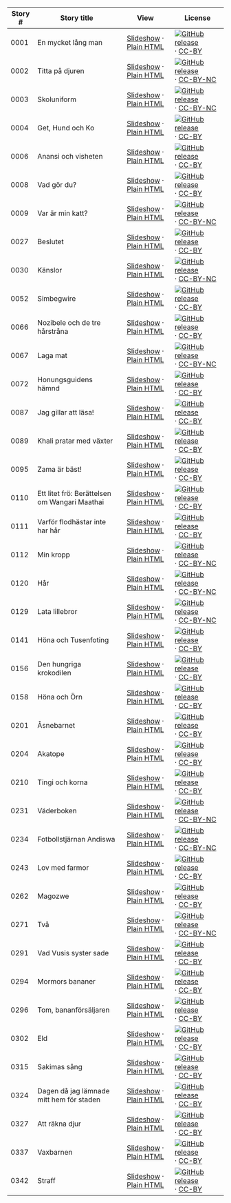 Story # | Story title | View | License
-------- | -----------  |:-------:| -------
0001 | En mycket lång man | <a href="https://global-asp.github.io/stories/sv/0001_en-mycket-lång-man_slides.html" target="_blank">Slideshow</a> · [Plain HTML](https://global-asp.github.io/stories/sv/0001_en-mycket-lång-man.html) | [![GitHub release](https://cloud.githubusercontent.com/assets/9295750/9483128/0e089e5e-4b51-11e5-98ca-6da5cef156a7.png "GitHub release")](https://github.com/global-asp/global-asp/releases/download/v1.1/sv.zip) · [CC-BY](https://creativecommons.org/licenses/by/3.0/)
0002 | Titta på djuren | <a href="https://global-asp.github.io/stories/sv/0002_titta-på-djuren_slides.html" target="_blank">Slideshow</a> · [Plain HTML](https://global-asp.github.io/stories/sv/0002_titta-på-djuren.html) | [![GitHub release](https://cloud.githubusercontent.com/assets/9295750/9483128/0e089e5e-4b51-11e5-98ca-6da5cef156a7.png "GitHub release")](https://github.com/global-asp/global-asp/releases/download/v1.1/sv.zip) · [CC-BY-NC](http://creativecommons.org/licenses/by-nc/3.0/)
0003 | Skoluniform | <a href="https://global-asp.github.io/stories/sv/0003_skoluniform_slides.html" target="_blank">Slideshow</a> · [Plain HTML](https://global-asp.github.io/stories/sv/0003_skoluniform.html) | [![GitHub release](https://cloud.githubusercontent.com/assets/9295750/9483128/0e089e5e-4b51-11e5-98ca-6da5cef156a7.png "GitHub release")](https://github.com/global-asp/global-asp/releases/download/v1.1/sv.zip) · [CC-BY-NC](http://creativecommons.org/licenses/by-nc/3.0/)
0004 | Get, Hund och Ko | <a href="https://global-asp.github.io/stories/sv/0004_get-hund-och-ko_slides.html" target="_blank">Slideshow</a> · [Plain HTML](https://global-asp.github.io/stories/sv/0004_get-hund-och-ko.html) | [![GitHub release](https://cloud.githubusercontent.com/assets/9295750/9483128/0e089e5e-4b51-11e5-98ca-6da5cef156a7.png "GitHub release")](https://github.com/global-asp/global-asp/releases/download/v1.1/sv.zip) · [CC-BY](https://creativecommons.org/licenses/by/3.0/)
0006 | Anansi och visheten | <a href="https://global-asp.github.io/stories/sv/0006_anansi-och-visheten_slides.html" target="_blank">Slideshow</a> · [Plain HTML](https://global-asp.github.io/stories/sv/0006_anansi-och-visheten.html) | [![GitHub release](https://cloud.githubusercontent.com/assets/9295750/9483128/0e089e5e-4b51-11e5-98ca-6da5cef156a7.png "GitHub release")](https://github.com/global-asp/global-asp/releases/download/v1.1/sv.zip) · [CC-BY](https://creativecommons.org/licenses/by/3.0/)
0008 | Vad gör du? | <a href="https://global-asp.github.io/stories/sv/0008_vad-gör-du_slides.html" target="_blank">Slideshow</a> · [Plain HTML](https://global-asp.github.io/stories/sv/0008_vad-gör-du.html) | [![GitHub release](https://cloud.githubusercontent.com/assets/9295750/9483128/0e089e5e-4b51-11e5-98ca-6da5cef156a7.png "GitHub release")](https://github.com/global-asp/global-asp/releases/download/v1.1/sv.zip) · [CC-BY](https://creativecommons.org/licenses/by/3.0/)
0009 | Var är min katt? | <a href="https://global-asp.github.io/stories/sv/0009_var-är-min-katt_slides.html" target="_blank">Slideshow</a> · [Plain HTML](https://global-asp.github.io/stories/sv/0009_var-är-min-katt.html) | [![GitHub release](https://cloud.githubusercontent.com/assets/9295750/9483128/0e089e5e-4b51-11e5-98ca-6da5cef156a7.png "GitHub release")](https://github.com/global-asp/global-asp/releases/download/v1.1/sv.zip) · [CC-BY-NC](http://creativecommons.org/licenses/by-nc/3.0/)
0027 | Beslutet | <a href="https://global-asp.github.io/stories/sv/0027_beslutet_slides.html" target="_blank">Slideshow</a> · [Plain HTML](https://global-asp.github.io/stories/sv/0027_beslutet.html) | [![GitHub release](https://cloud.githubusercontent.com/assets/9295750/9483128/0e089e5e-4b51-11e5-98ca-6da5cef156a7.png "GitHub release")](https://github.com/global-asp/global-asp/releases/download/v1.1/sv.zip) · [CC-BY](https://creativecommons.org/licenses/by/3.0/)
0030 | Känslor | <a href="https://global-asp.github.io/stories/sv/0030_känslor_slides.html" target="_blank">Slideshow</a> · [Plain HTML](https://global-asp.github.io/stories/sv/0030_känslor.html) | [![GitHub release](https://cloud.githubusercontent.com/assets/9295750/9483128/0e089e5e-4b51-11e5-98ca-6da5cef156a7.png "GitHub release")](https://github.com/global-asp/global-asp/releases/download/v1.1/sv.zip) · [CC-BY-NC](http://creativecommons.org/licenses/by-nc/3.0/)
0052 | Simbegwire | <a href="https://global-asp.github.io/stories/sv/0052_simbegwire_slides.html" target="_blank">Slideshow</a> · [Plain HTML](https://global-asp.github.io/stories/sv/0052_simbegwire.html) | [![GitHub release](https://cloud.githubusercontent.com/assets/9295750/9483128/0e089e5e-4b51-11e5-98ca-6da5cef156a7.png "GitHub release")](https://github.com/global-asp/global-asp/releases/download/v1.1/sv.zip) · [CC-BY](https://creativecommons.org/licenses/by/3.0/)
0066 | Nozibele och de tre hårstråna | <a href="https://global-asp.github.io/stories/sv/0066_nozibele-och-de-tre-hårstråna_slides.html" target="_blank">Slideshow</a> · [Plain HTML](https://global-asp.github.io/stories/sv/0066_nozibele-och-de-tre-hårstråna.html) | [![GitHub release](https://cloud.githubusercontent.com/assets/9295750/9483128/0e089e5e-4b51-11e5-98ca-6da5cef156a7.png "GitHub release")](https://github.com/global-asp/global-asp/releases/download/v1.1/sv.zip) · [CC-BY](https://creativecommons.org/licenses/by/3.0/)
0067 | Laga mat | <a href="https://global-asp.github.io/stories/sv/0067_laga-mat_slides.html" target="_blank">Slideshow</a> · [Plain HTML](https://global-asp.github.io/stories/sv/0067_laga-mat.html) | [![GitHub release](https://cloud.githubusercontent.com/assets/9295750/9483128/0e089e5e-4b51-11e5-98ca-6da5cef156a7.png "GitHub release")](https://github.com/global-asp/global-asp/releases/download/v1.1/sv.zip) · [CC-BY-NC](http://creativecommons.org/licenses/by-nc/3.0/)
0072 | Honungsguidens hämnd | <a href="https://global-asp.github.io/stories/sv/0072_honungsguidens-hämnd_slides.html" target="_blank">Slideshow</a> · [Plain HTML](https://global-asp.github.io/stories/sv/0072_honungsguidens-hämnd.html) | [![GitHub release](https://cloud.githubusercontent.com/assets/9295750/9483128/0e089e5e-4b51-11e5-98ca-6da5cef156a7.png "GitHub release")](https://github.com/global-asp/global-asp/releases/download/v1.1/sv.zip) · [CC-BY](https://creativecommons.org/licenses/by/3.0/)
0087 | Jag gillar att läsa! | <a href="https://global-asp.github.io/stories/sv/0087_jag-gillar-att-läsa_slides.html" target="_blank">Slideshow</a> · [Plain HTML](https://global-asp.github.io/stories/sv/0087_jag-gillar-att-läsa.html) | [![GitHub release](https://cloud.githubusercontent.com/assets/9295750/9483128/0e089e5e-4b51-11e5-98ca-6da5cef156a7.png "GitHub release")](https://github.com/global-asp/global-asp/releases/download/v1.1/sv.zip) · [CC-BY](https://creativecommons.org/licenses/by/3.0/)
0089 | Khali pratar med växter | <a href="https://global-asp.github.io/stories/sv/0089_khali-pratar-med-växter_slides.html" target="_blank">Slideshow</a> · [Plain HTML](https://global-asp.github.io/stories/sv/0089_khali-pratar-med-växter.html) | [![GitHub release](https://cloud.githubusercontent.com/assets/9295750/9483128/0e089e5e-4b51-11e5-98ca-6da5cef156a7.png "GitHub release")](https://github.com/global-asp/global-asp/releases/download/v1.1/sv.zip) · [CC-BY](https://creativecommons.org/licenses/by/3.0/)
0095 | Zama är bäst! | <a href="https://global-asp.github.io/stories/sv/0095_zama-är-bäst_slides.html" target="_blank">Slideshow</a> · [Plain HTML](https://global-asp.github.io/stories/sv/0095_zama-är-bäst.html) | [![GitHub release](https://cloud.githubusercontent.com/assets/9295750/9483128/0e089e5e-4b51-11e5-98ca-6da5cef156a7.png "GitHub release")](https://github.com/global-asp/global-asp/releases/download/v1.1/sv.zip) · [CC-BY](https://creativecommons.org/licenses/by/3.0/)
0110 | Ett litet frö: Berättelsen om Wangari Maathai | <a href="https://global-asp.github.io/stories/sv/0110_ett-litet-frö-berättelsen-om-wangari-maathai_slides.html" target="_blank">Slideshow</a> · [Plain HTML](https://global-asp.github.io/stories/sv/0110_ett-litet-frö-berättelsen-om-wangari-maathai.html) | [![GitHub release](https://cloud.githubusercontent.com/assets/9295750/9483128/0e089e5e-4b51-11e5-98ca-6da5cef156a7.png "GitHub release")](https://github.com/global-asp/global-asp/releases/download/v1.1/sv.zip) · [CC-BY](https://creativecommons.org/licenses/by/3.0/)
0111 | Varför flodhästar inte har hår | <a href="https://global-asp.github.io/stories/sv/0111_varför-flodhästar-inte-har-hår_slides.html" target="_blank">Slideshow</a> · [Plain HTML](https://global-asp.github.io/stories/sv/0111_varför-flodhästar-inte-har-hår.html) | [![GitHub release](https://cloud.githubusercontent.com/assets/9295750/9483128/0e089e5e-4b51-11e5-98ca-6da5cef156a7.png "GitHub release")](https://github.com/global-asp/global-asp/releases/download/v1.1/sv.zip) · [CC-BY](https://creativecommons.org/licenses/by/3.0/)
0112 | Min kropp | <a href="https://global-asp.github.io/stories/sv/0112_min-kropp_slides.html" target="_blank">Slideshow</a> · [Plain HTML](https://global-asp.github.io/stories/sv/0112_min-kropp.html) | [![GitHub release](https://cloud.githubusercontent.com/assets/9295750/9483128/0e089e5e-4b51-11e5-98ca-6da5cef156a7.png "GitHub release")](https://github.com/global-asp/global-asp/releases/download/v1.1/sv.zip) · [CC-BY-NC](http://creativecommons.org/licenses/by-nc/3.0/)
0120 | Hår | <a href="https://global-asp.github.io/stories/sv/0120_hår_slides.html" target="_blank">Slideshow</a> · [Plain HTML](https://global-asp.github.io/stories/sv/0120_hår.html) | [![GitHub release](https://cloud.githubusercontent.com/assets/9295750/9483128/0e089e5e-4b51-11e5-98ca-6da5cef156a7.png "GitHub release")](https://github.com/global-asp/global-asp/releases/download/v1.1/sv.zip) · [CC-BY-NC](http://creativecommons.org/licenses/by-nc/3.0/)
0129 | Lata lillebror | <a href="https://global-asp.github.io/stories/sv/0129_lata-lillebror_slides.html" target="_blank">Slideshow</a> · [Plain HTML](https://global-asp.github.io/stories/sv/0129_lata-lillebror.html) | [![GitHub release](https://cloud.githubusercontent.com/assets/9295750/9483128/0e089e5e-4b51-11e5-98ca-6da5cef156a7.png "GitHub release")](https://github.com/global-asp/global-asp/releases/download/v1.1/sv.zip) · [CC-BY-NC](http://creativecommons.org/licenses/by-nc/3.0/)
0141 | Höna och Tusenfoting | <a href="https://global-asp.github.io/stories/sv/0141_höna-och-tusenfoting_slides.html" target="_blank">Slideshow</a> · [Plain HTML](https://global-asp.github.io/stories/sv/0141_höna-och-tusenfoting.html) | [![GitHub release](https://cloud.githubusercontent.com/assets/9295750/9483128/0e089e5e-4b51-11e5-98ca-6da5cef156a7.png "GitHub release")](https://github.com/global-asp/global-asp/releases/download/v1.1/sv.zip) · [CC-BY](https://creativecommons.org/licenses/by/3.0/)
0156 | Den hungriga krokodilen | <a href="https://global-asp.github.io/stories/sv/0156_den-hungriga-krokodilen_slides.html" target="_blank">Slideshow</a> · [Plain HTML](https://global-asp.github.io/stories/sv/0156_den-hungriga-krokodilen.html) | [![GitHub release](https://cloud.githubusercontent.com/assets/9295750/9483128/0e089e5e-4b51-11e5-98ca-6da5cef156a7.png "GitHub release")](https://github.com/global-asp/global-asp/releases/download/v1.1/sv.zip) · [CC-BY](https://creativecommons.org/licenses/by/3.0/)
0158 | Höna och Örn | <a href="https://global-asp.github.io/stories/sv/0158_höna-och-örn_slides.html" target="_blank">Slideshow</a> · [Plain HTML](https://global-asp.github.io/stories/sv/0158_höna-och-örn.html) | [![GitHub release](https://cloud.githubusercontent.com/assets/9295750/9483128/0e089e5e-4b51-11e5-98ca-6da5cef156a7.png "GitHub release")](https://github.com/global-asp/global-asp/releases/download/v1.1/sv.zip) · [CC-BY](https://creativecommons.org/licenses/by/3.0/)
0201 | Åsnebarnet | <a href="https://global-asp.github.io/stories/sv/0201_åsnebarnet_slides.html" target="_blank">Slideshow</a> · [Plain HTML](https://global-asp.github.io/stories/sv/0201_åsnebarnet.html) | [![GitHub release](https://cloud.githubusercontent.com/assets/9295750/9483128/0e089e5e-4b51-11e5-98ca-6da5cef156a7.png "GitHub release")](https://github.com/global-asp/global-asp/releases/download/v1.1/sv.zip) · [CC-BY](https://creativecommons.org/licenses/by/3.0/)
0204 | Akatope | <a href="https://global-asp.github.io/stories/sv/0204_akatope_slides.html" target="_blank">Slideshow</a> · [Plain HTML](https://global-asp.github.io/stories/sv/0204_akatope.html) | [![GitHub release](https://cloud.githubusercontent.com/assets/9295750/9483128/0e089e5e-4b51-11e5-98ca-6da5cef156a7.png "GitHub release")](https://github.com/global-asp/global-asp/releases/download/v1.1/sv.zip) · [CC-BY](https://creativecommons.org/licenses/by/3.0/)
0210 | Tingi och korna | <a href="https://global-asp.github.io/stories/sv/0210_tingi-och-korna_slides.html" target="_blank">Slideshow</a> · [Plain HTML](https://global-asp.github.io/stories/sv/0210_tingi-och-korna.html) | [![GitHub release](https://cloud.githubusercontent.com/assets/9295750/9483128/0e089e5e-4b51-11e5-98ca-6da5cef156a7.png "GitHub release")](https://github.com/global-asp/global-asp/releases/download/v1.1/sv.zip) · [CC-BY](https://creativecommons.org/licenses/by/3.0/)
0231 | Väderboken | <a href="https://global-asp.github.io/stories/sv/0231_väderboken_slides.html" target="_blank">Slideshow</a> · [Plain HTML](https://global-asp.github.io/stories/sv/0231_väderboken.html) | [![GitHub release](https://cloud.githubusercontent.com/assets/9295750/9483128/0e089e5e-4b51-11e5-98ca-6da5cef156a7.png "GitHub release")](https://github.com/global-asp/global-asp/releases/download/v1.1/sv.zip) · [CC-BY-NC](http://creativecommons.org/licenses/by-nc/3.0/)
0234 | Fotbollstjärnan Andiswa | <a href="https://global-asp.github.io/stories/sv/0234_fotbollstjärnan-andiswa_slides.html" target="_blank">Slideshow</a> · [Plain HTML](https://global-asp.github.io/stories/sv/0234_fotbollstjärnan-andiswa.html) | [![GitHub release](https://cloud.githubusercontent.com/assets/9295750/9483128/0e089e5e-4b51-11e5-98ca-6da5cef156a7.png "GitHub release")](https://github.com/global-asp/global-asp/releases/download/v1.1/sv.zip) · [CC-BY-NC](http://creativecommons.org/licenses/by-nc/3.0/)
0243 | Lov med farmor | <a href="https://global-asp.github.io/stories/sv/0243_lov-med-farmor_slides.html" target="_blank">Slideshow</a> · [Plain HTML](https://global-asp.github.io/stories/sv/0243_lov-med-farmor.html) | [![GitHub release](https://cloud.githubusercontent.com/assets/9295750/9483128/0e089e5e-4b51-11e5-98ca-6da5cef156a7.png "GitHub release")](https://github.com/global-asp/global-asp/releases/download/v1.1/sv.zip) · [CC-BY](https://creativecommons.org/licenses/by/3.0/)
0262 | Magozwe | <a href="https://global-asp.github.io/stories/sv/0262_magozwe_slides.html" target="_blank">Slideshow</a> · [Plain HTML](https://global-asp.github.io/stories/sv/0262_magozwe.html) | [![GitHub release](https://cloud.githubusercontent.com/assets/9295750/9483128/0e089e5e-4b51-11e5-98ca-6da5cef156a7.png "GitHub release")](https://github.com/global-asp/global-asp/releases/download/v1.1/sv.zip) · [CC-BY](https://creativecommons.org/licenses/by/3.0/)
0271 | Två | <a href="https://global-asp.github.io/stories/sv/0271_två_slides.html" target="_blank">Slideshow</a> · [Plain HTML](https://global-asp.github.io/stories/sv/0271_två.html) | [![GitHub release](https://cloud.githubusercontent.com/assets/9295750/9483128/0e089e5e-4b51-11e5-98ca-6da5cef156a7.png "GitHub release")](https://github.com/global-asp/global-asp/releases/download/v1.1/sv.zip) · [CC-BY-NC](http://creativecommons.org/licenses/by-nc/3.0/)
0291 | Vad Vusis syster sade | <a href="https://global-asp.github.io/stories/sv/0291_vad-vusis-syster-sade_slides.html" target="_blank">Slideshow</a> · [Plain HTML](https://global-asp.github.io/stories/sv/0291_vad-vusis-syster-sade.html) | [![GitHub release](https://cloud.githubusercontent.com/assets/9295750/9483128/0e089e5e-4b51-11e5-98ca-6da5cef156a7.png "GitHub release")](https://github.com/global-asp/global-asp/releases/download/v1.1/sv.zip) · [CC-BY](https://creativecommons.org/licenses/by/3.0/)
0294 | Mormors bananer | <a href="https://global-asp.github.io/stories/sv/0294_mormors-bananer_slides.html" target="_blank">Slideshow</a> · [Plain HTML](https://global-asp.github.io/stories/sv/0294_mormors-bananer.html) | [![GitHub release](https://cloud.githubusercontent.com/assets/9295750/9483128/0e089e5e-4b51-11e5-98ca-6da5cef156a7.png "GitHub release")](https://github.com/global-asp/global-asp/releases/download/v1.1/sv.zip) · [CC-BY](https://creativecommons.org/licenses/by/3.0/)
0296 | Tom, bananförsäljaren | <a href="https://global-asp.github.io/stories/sv/0296_tom-bananförsäljaren_slides.html" target="_blank">Slideshow</a> · [Plain HTML](https://global-asp.github.io/stories/sv/0296_tom-bananförsäljaren.html) | [![GitHub release](https://cloud.githubusercontent.com/assets/9295750/9483128/0e089e5e-4b51-11e5-98ca-6da5cef156a7.png "GitHub release")](https://github.com/global-asp/global-asp/releases/download/v1.1/sv.zip) · [CC-BY](https://creativecommons.org/licenses/by/3.0/)
0302 | Eld | <a href="https://global-asp.github.io/stories/sv/0302_eld_slides.html" target="_blank">Slideshow</a> · [Plain HTML](https://global-asp.github.io/stories/sv/0302_eld.html) | [![GitHub release](https://cloud.githubusercontent.com/assets/9295750/9483128/0e089e5e-4b51-11e5-98ca-6da5cef156a7.png "GitHub release")](https://github.com/global-asp/global-asp/releases/download/v1.1/sv.zip) · [CC-BY](https://creativecommons.org/licenses/by/3.0/)
0315 | Sakimas sång | <a href="https://global-asp.github.io/stories/sv/0315_sakimas-sång_slides.html" target="_blank">Slideshow</a> · [Plain HTML](https://global-asp.github.io/stories/sv/0315_sakimas-sång.html) | [![GitHub release](https://cloud.githubusercontent.com/assets/9295750/9483128/0e089e5e-4b51-11e5-98ca-6da5cef156a7.png "GitHub release")](https://github.com/global-asp/global-asp/releases/download/v1.1/sv.zip) · [CC-BY](https://creativecommons.org/licenses/by/3.0/)
0324 | Dagen då jag lämnade mitt hem för staden | <a href="https://global-asp.github.io/stories/sv/0324_dagen-då-jag-lämnade-mitt-hem-för-staden_slides.html" target="_blank">Slideshow</a> · [Plain HTML](https://global-asp.github.io/stories/sv/0324_dagen-då-jag-lämnade-mitt-hem-för-staden.html) | [![GitHub release](https://cloud.githubusercontent.com/assets/9295750/9483128/0e089e5e-4b51-11e5-98ca-6da5cef156a7.png "GitHub release")](https://github.com/global-asp/global-asp/releases/download/v1.1/sv.zip) · [CC-BY](https://creativecommons.org/licenses/by/3.0/)
0327 | Att räkna djur | <a href="https://global-asp.github.io/stories/sv/0327_att-räkna-djur_slides.html" target="_blank">Slideshow</a> · [Plain HTML](https://global-asp.github.io/stories/sv/0327_att-räkna-djur.html) | [![GitHub release](https://cloud.githubusercontent.com/assets/9295750/9483128/0e089e5e-4b51-11e5-98ca-6da5cef156a7.png "GitHub release")](https://github.com/global-asp/global-asp/releases/download/v1.1/sv.zip) · [CC-BY](https://creativecommons.org/licenses/by/3.0/)
0337 | Vaxbarnen | <a href="https://global-asp.github.io/stories/sv/0337_vaxbarnen_slides.html" target="_blank">Slideshow</a> · [Plain HTML](https://global-asp.github.io/stories/sv/0337_vaxbarnen.html) | [![GitHub release](https://cloud.githubusercontent.com/assets/9295750/9483128/0e089e5e-4b51-11e5-98ca-6da5cef156a7.png "GitHub release")](https://github.com/global-asp/global-asp/releases/download/v1.1/sv.zip) · [CC-BY](https://creativecommons.org/licenses/by/3.0/)
0342 | Straff | <a href="https://global-asp.github.io/stories/sv/0342_straff_slides.html" target="_blank">Slideshow</a> · [Plain HTML](https://global-asp.github.io/stories/sv/0342_straff.html) | [![GitHub release](https://cloud.githubusercontent.com/assets/9295750/9483128/0e089e5e-4b51-11e5-98ca-6da5cef156a7.png "GitHub release")](https://github.com/global-asp/global-asp/releases/download/v1.1/sv.zip) · [CC-BY](https://creativecommons.org/licenses/by/3.0/)
